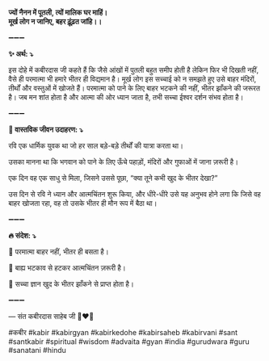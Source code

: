 **ज्यों नैनन में पूतली, त्यों मालिक घर माहिं।**\
**मूर्ख लोग न जानिए, बहर ढ़ूंढ़त जांहि।।**

➖➖➖

**✨ अर्थ: ⤵**

इस दोहे में कबीरदास जी कहते हैं कि जैसे आंखों में पुतली बहुत समीप होती है लेकिन फिर भी दिखती नहीं, वैसे ही परमात्मा भी हमारे भीतर ही विद्यमान है। मूर्ख लोग इस सच्चाई को न समझते हुए उसे बाहर मंदिरों, तीर्थों और वस्तुओं में खोजते हैं। परमात्मा को पाने के लिए बाहर भटकने की नहीं, भीतर झाँकने की जरूरत है। जब मन शांत होता है और आत्मा की ओर ध्यान जाता है, तभी सच्चा ईश्वर दर्शन संभव होता है।

➖➖➖

**🌾 वास्तविक जीवन उदाहरण: ⤵**

रवि एक धार्मिक युवक था जो हर साल बड़े-बड़े तीर्थों की यात्रा करता था।

उसका मानना था कि भगवान को पाने के लिए ऊँचे पहाड़ों, मंदिरों और गुफाओं में जाना ज़रूरी है।

एक दिन वह एक साधु से मिला, जिसने उससे पूछा, “क्या तूने कभी खुद के भीतर देखा?”

उस दिन से रवि ने ध्यान और आत्मचिंतन शुरू किया, और धीरे-धीरे उसे यह अनुभव होने लगा कि जिसे वह बाहर खोजता रहा, वह तो उसके भीतर ही मौन रूप में बैठा था।

➖➖➖

**🔥 संदेश: ⤵**

📌 परमात्मा बाहर नहीं, भीतर ही बसता है।

📌 बाह्य भटकाव से हटकर आत्मचिंतन ज़रूरी है।

📌 सच्चा ज्ञान खुद के भीतर झाँकने से प्राप्त होता है।

➖➖➖

— संत कबीरदास साहेब जी 🙏❤️💯

#कबीर #kabir #kabirgyan #kabirkedohe #kabirsaheb #kabirvani #sant #santkabir #spiritual #wisdom #advaita #gyan #india #gurudwara #guru #sanatani #hindu
